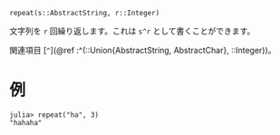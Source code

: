 ```
repeat(s::AbstractString, r::Integer)
```

文字列を `r` 回繰り返します。これは `s^r` として書くことができます。

関連項目 [`^`](@ref :^(::Union{AbstractString, AbstractChar}, ::Integer))。

# 例

```jldoctest
julia> repeat("ha", 3)
"hahaha"
```
